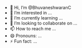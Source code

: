- 👋 Hi, I’m @BhuvaneshwaranC
- 👀 I’m interested in ...
- 🌱 I’m currently learning ...
- 💞️ I’m looking to collaborate on ...
- 📫 How to reach me ...
- 😄 Pronouns: ...
- ⚡ Fun fact: ...

<!---
BhuvaneshwaranC/BhuvaneshwaranC is a ✨ special ✨ repository because its `README.md` (this file) appears on your GitHub profile.
You can click the Preview link to take a look at your changes.
--->
